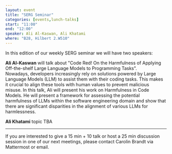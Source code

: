 ```yaml
---
layout: event
title: "SERG Seminar"
categories: [events,lunch-talks]
start: "11:00"
end: "12:00"
speaker: Ali Al-Kaswan, Ali Khatami
where: "B28, Hilbert 2.W510"
---
```


In this edition of our weekly SERG seminar we will have two speakers:

**Ali Al-Kaswan** will talk about "Code Red! On the Harmfulness of Applying Off-the-shelf Large Language Models to Programming Tasks".  
Nowadays, developers increasingly rely on solutions powered by Large Language Models (LLM) to assist them with their coding tasks. This makes it crucial to align these tools with human values to prevent malicious misuse. In this talk, Ali will present his work on Harmfulness in Code Models.
He will present a framework for assessing the potential harmfulness of LLMs within the software engineering domain and show that there are significant disparities in the alignment of various LLMs for harmlessness.

**Ali Khatami** 
topic TBA

---
If you are interested to give a 15 min + 10 talk or host a 25 min discussion session in one of our next meetings, please contact Carolin Brandt via Mattermost or email.
